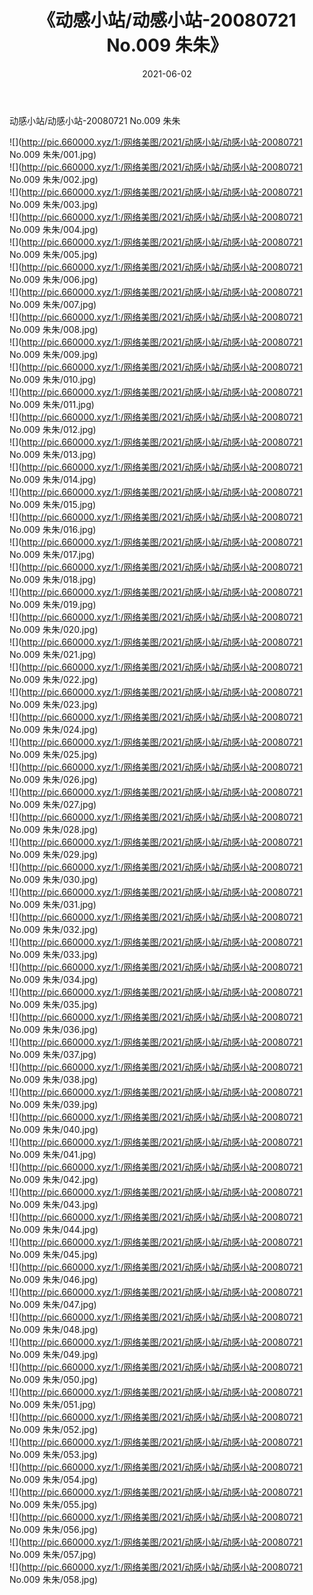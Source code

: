 ﻿---
layout: post
title:  《动感小站/动感小站-20080721 No.009 朱朱》
date:   2021-06-02
img: http://pic.660000.xyz/1:/网络美图/2021/动感小站/动感小站-20080721 No.009 朱朱/000.jpg
categories: [美女, 清纯, 唯美]
---

动感小站/动感小站-20080721 No.009 朱朱

 ![](http://pic.660000.xyz/1:/网络美图/2021/动感小站/动感小站-20080721 No.009 朱朱/001.jpg) <br>![](http://pic.660000.xyz/1:/网络美图/2021/动感小站/动感小站-20080721 No.009 朱朱/002.jpg) <br>![](http://pic.660000.xyz/1:/网络美图/2021/动感小站/动感小站-20080721 No.009 朱朱/003.jpg) <br>![](http://pic.660000.xyz/1:/网络美图/2021/动感小站/动感小站-20080721 No.009 朱朱/004.jpg) <br>![](http://pic.660000.xyz/1:/网络美图/2021/动感小站/动感小站-20080721 No.009 朱朱/005.jpg) <br>![](http://pic.660000.xyz/1:/网络美图/2021/动感小站/动感小站-20080721 No.009 朱朱/006.jpg) <br>![](http://pic.660000.xyz/1:/网络美图/2021/动感小站/动感小站-20080721 No.009 朱朱/007.jpg) <br>![](http://pic.660000.xyz/1:/网络美图/2021/动感小站/动感小站-20080721 No.009 朱朱/008.jpg) <br>![](http://pic.660000.xyz/1:/网络美图/2021/动感小站/动感小站-20080721 No.009 朱朱/009.jpg) <br>![](http://pic.660000.xyz/1:/网络美图/2021/动感小站/动感小站-20080721 No.009 朱朱/010.jpg) <br>![](http://pic.660000.xyz/1:/网络美图/2021/动感小站/动感小站-20080721 No.009 朱朱/011.jpg) <br>![](http://pic.660000.xyz/1:/网络美图/2021/动感小站/动感小站-20080721 No.009 朱朱/012.jpg) <br>![](http://pic.660000.xyz/1:/网络美图/2021/动感小站/动感小站-20080721 No.009 朱朱/013.jpg) <br>![](http://pic.660000.xyz/1:/网络美图/2021/动感小站/动感小站-20080721 No.009 朱朱/014.jpg) <br>![](http://pic.660000.xyz/1:/网络美图/2021/动感小站/动感小站-20080721 No.009 朱朱/015.jpg) <br>![](http://pic.660000.xyz/1:/网络美图/2021/动感小站/动感小站-20080721 No.009 朱朱/016.jpg) <br>![](http://pic.660000.xyz/1:/网络美图/2021/动感小站/动感小站-20080721 No.009 朱朱/017.jpg) <br>![](http://pic.660000.xyz/1:/网络美图/2021/动感小站/动感小站-20080721 No.009 朱朱/018.jpg) <br>![](http://pic.660000.xyz/1:/网络美图/2021/动感小站/动感小站-20080721 No.009 朱朱/019.jpg) <br>![](http://pic.660000.xyz/1:/网络美图/2021/动感小站/动感小站-20080721 No.009 朱朱/020.jpg) <br>![](http://pic.660000.xyz/1:/网络美图/2021/动感小站/动感小站-20080721 No.009 朱朱/021.jpg) <br>![](http://pic.660000.xyz/1:/网络美图/2021/动感小站/动感小站-20080721 No.009 朱朱/022.jpg) <br>![](http://pic.660000.xyz/1:/网络美图/2021/动感小站/动感小站-20080721 No.009 朱朱/023.jpg) <br>![](http://pic.660000.xyz/1:/网络美图/2021/动感小站/动感小站-20080721 No.009 朱朱/024.jpg) <br>![](http://pic.660000.xyz/1:/网络美图/2021/动感小站/动感小站-20080721 No.009 朱朱/025.jpg) <br>![](http://pic.660000.xyz/1:/网络美图/2021/动感小站/动感小站-20080721 No.009 朱朱/026.jpg) <br>![](http://pic.660000.xyz/1:/网络美图/2021/动感小站/动感小站-20080721 No.009 朱朱/027.jpg) <br>![](http://pic.660000.xyz/1:/网络美图/2021/动感小站/动感小站-20080721 No.009 朱朱/028.jpg) <br>![](http://pic.660000.xyz/1:/网络美图/2021/动感小站/动感小站-20080721 No.009 朱朱/029.jpg) <br>![](http://pic.660000.xyz/1:/网络美图/2021/动感小站/动感小站-20080721 No.009 朱朱/030.jpg) <br>![](http://pic.660000.xyz/1:/网络美图/2021/动感小站/动感小站-20080721 No.009 朱朱/031.jpg) <br>![](http://pic.660000.xyz/1:/网络美图/2021/动感小站/动感小站-20080721 No.009 朱朱/032.jpg) <br>![](http://pic.660000.xyz/1:/网络美图/2021/动感小站/动感小站-20080721 No.009 朱朱/033.jpg) <br>![](http://pic.660000.xyz/1:/网络美图/2021/动感小站/动感小站-20080721 No.009 朱朱/034.jpg) <br>![](http://pic.660000.xyz/1:/网络美图/2021/动感小站/动感小站-20080721 No.009 朱朱/035.jpg) <br>![](http://pic.660000.xyz/1:/网络美图/2021/动感小站/动感小站-20080721 No.009 朱朱/036.jpg) <br>![](http://pic.660000.xyz/1:/网络美图/2021/动感小站/动感小站-20080721 No.009 朱朱/037.jpg) <br>![](http://pic.660000.xyz/1:/网络美图/2021/动感小站/动感小站-20080721 No.009 朱朱/038.jpg) <br>![](http://pic.660000.xyz/1:/网络美图/2021/动感小站/动感小站-20080721 No.009 朱朱/039.jpg) <br>![](http://pic.660000.xyz/1:/网络美图/2021/动感小站/动感小站-20080721 No.009 朱朱/040.jpg) <br>![](http://pic.660000.xyz/1:/网络美图/2021/动感小站/动感小站-20080721 No.009 朱朱/041.jpg) <br>![](http://pic.660000.xyz/1:/网络美图/2021/动感小站/动感小站-20080721 No.009 朱朱/042.jpg) <br>![](http://pic.660000.xyz/1:/网络美图/2021/动感小站/动感小站-20080721 No.009 朱朱/043.jpg) <br>![](http://pic.660000.xyz/1:/网络美图/2021/动感小站/动感小站-20080721 No.009 朱朱/044.jpg) <br>![](http://pic.660000.xyz/1:/网络美图/2021/动感小站/动感小站-20080721 No.009 朱朱/045.jpg) <br>![](http://pic.660000.xyz/1:/网络美图/2021/动感小站/动感小站-20080721 No.009 朱朱/046.jpg) <br>![](http://pic.660000.xyz/1:/网络美图/2021/动感小站/动感小站-20080721 No.009 朱朱/047.jpg) <br>![](http://pic.660000.xyz/1:/网络美图/2021/动感小站/动感小站-20080721 No.009 朱朱/048.jpg) <br>![](http://pic.660000.xyz/1:/网络美图/2021/动感小站/动感小站-20080721 No.009 朱朱/049.jpg) <br>![](http://pic.660000.xyz/1:/网络美图/2021/动感小站/动感小站-20080721 No.009 朱朱/050.jpg) <br>![](http://pic.660000.xyz/1:/网络美图/2021/动感小站/动感小站-20080721 No.009 朱朱/051.jpg) <br>![](http://pic.660000.xyz/1:/网络美图/2021/动感小站/动感小站-20080721 No.009 朱朱/052.jpg) <br>![](http://pic.660000.xyz/1:/网络美图/2021/动感小站/动感小站-20080721 No.009 朱朱/053.jpg) <br>![](http://pic.660000.xyz/1:/网络美图/2021/动感小站/动感小站-20080721 No.009 朱朱/054.jpg) <br>![](http://pic.660000.xyz/1:/网络美图/2021/动感小站/动感小站-20080721 No.009 朱朱/055.jpg) <br>![](http://pic.660000.xyz/1:/网络美图/2021/动感小站/动感小站-20080721 No.009 朱朱/056.jpg) <br>![](http://pic.660000.xyz/1:/网络美图/2021/动感小站/动感小站-20080721 No.009 朱朱/057.jpg) <br>![](http://pic.660000.xyz/1:/网络美图/2021/动感小站/动感小站-20080721 No.009 朱朱/058.jpg) <br>